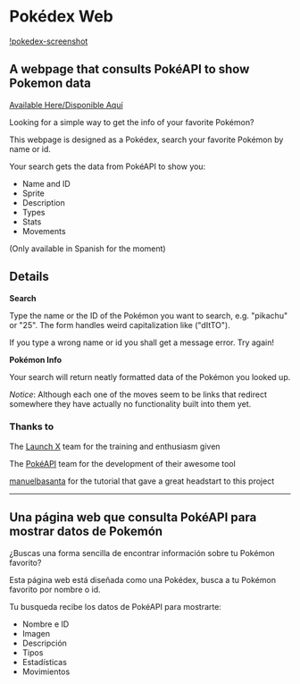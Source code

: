 # Pokédex Web

[!pokedex-screenshot](./img/pokedex-screenshot.jpg)

## A webpage that consults PokéAPI to show Pokemon data

[Available Here/Disponible Aquí](https://ricardojcruz.github.io/pokedex-web/)

Looking for a simple way to get the info of your favorite Pokémon?

This webpage is designed as a Pokédex, search your favorite Pokémon by name or id.

Your search gets the data from PokéAPI to show you:
  - Name and ID
  - Sprite
  - Description
  - Types
  - Stats
  - Movements

(Only available in Spanish for the moment)

## Details

**Search**

Type the name or the ID of the Pokémon you want to search, e.g. "pikachu" or "25". The form handles weird capitalization like ("dItTO").

If you type a wrong name or id you shall get a message error. Try again!

**Pokémon Info**

Your search will return neatly formatted data of the Pokémon you looked up.

*Notice*: Although each one of the moves seem to be links that redirect somewhere they have actually no functionality built into them yet.

### Thanks to

The [Launch X](https://github.com/LaunchX-InnovaccionVirtual) team for the training and enthusiasm given

The [PokéAPI](https://pokeapi.co/) team for the development of their awesome tool

[manuelbasanta](https://github.com/accesibleprogramacion/pokedex) for the tutorial that gave a great headstart to this project

--------------------------------------

## Una página web que consulta PokéAPI para mostrar datos de Pokemón 

¿Buscas una forma sencilla de encontrar información sobre tu Pokémon favorito?

Esta página web está diseñada como una Pokédex, busca a tu Pokémon favorito por nombre o id.

Tu busqueda recibe los datos de PokéAPI para mostrarte:
  - Nombre e ID
  - Imagen
  - Descripción
  - Tipos
  - Estadísticas
  - Movimientos

